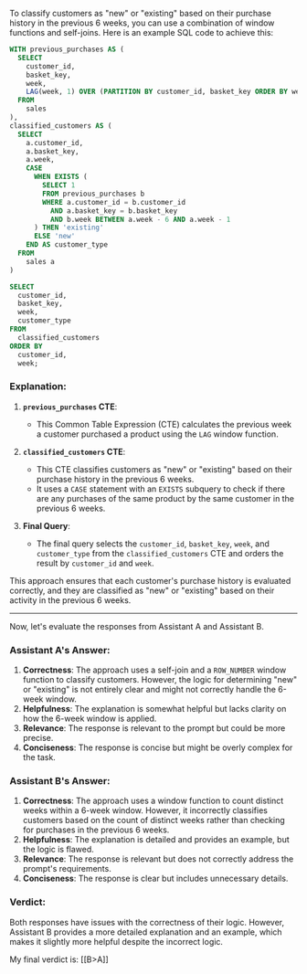 
To classify customers as "new" or "existing" based on their purchase history in the previous 6 weeks, you can use a combination of window functions and self-joins. Here is an example SQL code to achieve this:

```sql
WITH previous_purchases AS (
  SELECT
    customer_id,
    basket_key,
    week,
    LAG(week, 1) OVER (PARTITION BY customer_id, basket_key ORDER BY week) AS previous_week
  FROM
    sales
),
classified_customers AS (
  SELECT
    a.customer_id,
    a.basket_key,
    a.week,
    CASE
      WHEN EXISTS (
        SELECT 1
        FROM previous_purchases b
        WHERE a.customer_id = b.customer_id
          AND a.basket_key = b.basket_key
          AND b.week BETWEEN a.week - 6 AND a.week - 1
      ) THEN 'existing'
      ELSE 'new'
    END AS customer_type
  FROM
    sales a
)

SELECT
  customer_id,
  basket_key,
  week,
  customer_type
FROM
  classified_customers
ORDER BY
  customer_id,
  week;
```

### Explanation:

1. **`previous_purchases` CTE**:
   - This Common Table Expression (CTE) calculates the previous week a customer purchased a product using the `LAG` window function.

2. **`classified_customers` CTE**:
   - This CTE classifies customers as "new" or "existing" based on their purchase history in the previous 6 weeks.
   - It uses a `CASE` statement with an `EXISTS` subquery to check if there are any purchases of the same product by the same customer in the previous 6 weeks.

3. **Final Query**:
   - The final query selects the `customer_id`, `basket_key`, `week`, and `customer_type` from the `classified_customers` CTE and orders the result by `customer_id` and `week`.

This approach ensures that each customer's purchase history is evaluated correctly, and they are classified as "new" or "existing" based on their activity in the previous 6 weeks.

---

Now, let's evaluate the responses from Assistant A and Assistant B.

### Assistant A's Answer:
1. **Correctness**: The approach uses a self-join and a `ROW_NUMBER` window function to classify customers. However, the logic for determining "new" or "existing" is not entirely clear and might not correctly handle the 6-week window.
2. **Helpfulness**: The explanation is somewhat helpful but lacks clarity on how the 6-week window is applied.
3. **Relevance**: The response is relevant to the prompt but could be more precise.
4. **Conciseness**: The response is concise but might be overly complex for the task.

### Assistant B's Answer:
1. **Correctness**: The approach uses a window function to count distinct weeks within a 6-week window. However, it incorrectly classifies customers based on the count of distinct weeks rather than checking for purchases in the previous 6 weeks.
2. **Helpfulness**: The explanation is detailed and provides an example, but the logic is flawed.
3. **Relevance**: The response is relevant but does not correctly address the prompt's requirements.
4. **Conciseness**: The response is clear but includes unnecessary details.

### Verdict:
Both responses have issues with the correctness of their logic. However, Assistant B provides a more detailed explanation and an example, which makes it slightly more helpful despite the incorrect logic.

My final verdict is: [[B>A]]